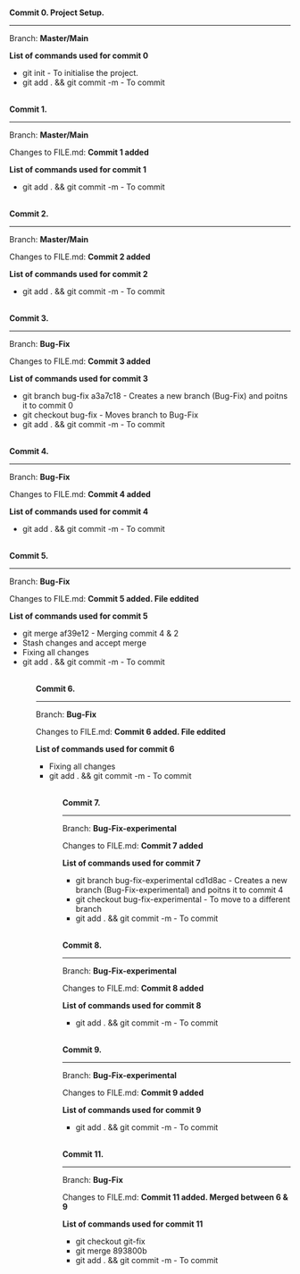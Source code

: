 <!--- This file serves to demonstrate the step taken in the Git Exercise --->

<br><strong> Commit 0. Project Setup.</strong>
<hr>
<p> Branch: <b>Master/Main</b>
<p><b>List of commands used for commit 0</b>
<ul>
  <li>git init - To initialise the project.</li>
  <li>git add . && git commit -m - To commit </li>
</ul>

<br><strong> Commit 1.</strong>
<hr>
<p> Branch: <b>Master/Main</b>
<p> Changes to FILE.md: <b>Commit 1 added</b>
<p><b>List of commands used for commit 1</b>
<ul>
  <li>git add . && git commit -m - To commit </li>
</ul>

<br><strong> Commit 2.</strong>
<hr>
<p> Branch: <b>Master/Main</b>
<p> Changes to FILE.md: <b>Commit 2 added</b>
<p><b>List of commands used for commit 2</b>
<ul>
  <li>git add . && git commit -m - To commit </li>
</ul>

<br><strong> Commit 3.</strong>
<hr>
<p> Branch: <b>Bug-Fix</b>
<p> Changes to FILE.md: <b>Commit 3 added</b>
<p><b>List of commands used for commit 3</b>
<ul>
  <li>git branch bug-fix a3a7c18  - Creates a new branch (Bug-Fix) and poitns it to commit 0</li>
  <li>git checkout bug-fix - Moves branch to Bug-Fix</li>
  <li>git add . && git commit -m - To commit </li>
</ul>

<br><strong> Commit 4.</strong>
<hr>
<p> Branch: <b>Bug-Fix</b>
<p> Changes to FILE.md: <b>Commit 4 added</b>
<p><b>List of commands used for commit 4</b>
<ul>
  <li>git add . && git commit -m - To commit </li>
</ul>

<br><strong> Commit 5.</strong>
<hr>
<p> Branch: <b>Bug-Fix</b>
<p> Changes to FILE.md: <b>Commit 5 added. File eddited</b>
<p><b>List of commands used for commit 5</b>
<ul>
  <li>git merge af39e12 - Merging commit 4 & 2</li>
  <li>Stash changes and accept merge</li>
  <li>Fixing all changes</li>
  <li>git add . && git commit -m - To commit</li>
<ul>

<br><strong> Commit 6.</strong>
<hr>
<p> Branch: <b>Bug-Fix</b>
<p> Changes to FILE.md: <b>Commit 6 added. File eddited</b>
<p><b>List of commands used for commit 6</b>
<ul>
  <li>Fixing all changes</li>
  <li>git add . && git commit -m - To commit</li>
<ul>

<br><strong> Commit 7.</strong>
<hr>
<p> Branch: <b>Bug-Fix-experimental</b>
<p> Changes to FILE.md: <b>Commit 7 added</b>
<p><b>List of commands used for commit 7</b>
<ul>
  <li>git branch bug-fix-experimental cd1d8ac  - Creates a new branch (Bug-Fix-experimental) and poitns it to commit 4</li>
  <li>git checkout bug-fix-experimental - To move to a different branch</li>
  <li>git add . && git commit -m - To commit </li>
</ul>

<br><strong> Commit 8.</strong>
<hr>
<p> Branch: <b>Bug-Fix-experimental</b>
<p> Changes to FILE.md: <b>Commit 8 added</b>
<p><b>List of commands used for commit 8</b>
<ul>
  <li>git add . && git commit -m - To commit </li>
</ul>

<br><strong> Commit 9.</strong>
<hr>
<p> Branch: <b>Bug-Fix-experimental</b>
<p> Changes to FILE.md: <b>Commit 9 added</b>
<p><b>List of commands used for commit 9</b>
<ul>
  <li>git add . && git commit -m - To commit </li>
</ul>

<br><strong> Commit 11.</strong>
<hr>
<p> Branch: <b>Bug-Fix</b>
<p> Changes to FILE.md: <b>Commit 11 added. Merged between 6 & 9</b>
<p><b>List of commands used for commit 11</b>
<ul>
  <li>git checkout git-fix </li>
  <li>git merge 893800b </li>
  <li>git add . && git commit -m - To commit </li>
</ul>